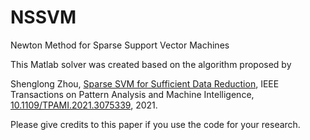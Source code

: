 # NSSVM
Newton Method for Sparse Support Vector Machines 

This Matlab solver was created based on the algorithm proposed by 

Shenglong Zhou, [Sparse SVM for Sufficient Data Reduction](https://www.researchgate.net/publication/351035522),  IEEE Transactions on Pattern Analysis and Machine Intelligence, [10.1109/TPAMI.2021.3075339](https://ieeexplore.ieee.org/document/9415153), 2021.

Please give credits to this paper if you use the code for your research.


